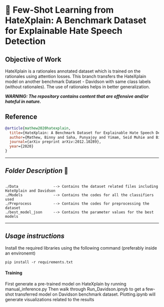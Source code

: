 # :mag_right: Few-Shot Learning from HateXplain: A Benchmark Dataset for Explainable Hate Speech Detection 

## Objective of Work

HateXplain is a rationales annotated dataset which is trained on the rationales using attention losses. This branch transfers the HateXplain model on another benchmark Dataset - Davidson with same class labels (without rationales). The use of rationales helps in better generalization.

***WARNING: The repository contains content that are offensive and/or hateful in nature.***

## Reference

~~~bibtex
@article{mathew2020hatexplain,
  title={HateXplain: A Benchmark Dataset for Explainable Hate Speech Detection},
  author={Mathew, Binny and Saha, Punyajoy and Yimam, Seid Muhie and Biemann, Chris and Goyal, Pawan and Mukherjee, Animesh},
  journal={arXiv preprint arXiv:2012.10289},
  year={2020}
}

~~~

------------------------------------------
***Folder Description*** :open_file_folder:	
------------------------------------------
~~~

./Data                --> Contains the dataset related files including HateXplain and Davidson
./Models              --> Contains the codes for all the classifiers used
./Preprocess  	      --> Contains the codes for preprocessing the dataset	
./best_model_json     --> Contains the parameter values for the best models

~~~

------------------------------------------
***Usage instructions*** 
------------------------------------------
Install the required libraries using the following command (preferably inside an environemt)
~~~
pip install -r requirements.txt
~~~
#### Training
First generate a pre-trained model on HateXplain by running manual_inference.py
Then walk through Run_Davidson.ipnyb to get a few-shot transferred model on Davidson benchmark dataset.
Plotting.ipynb will generate visualizations related to the results
